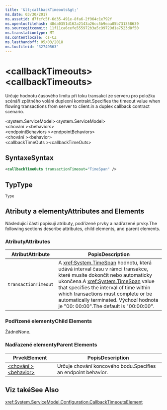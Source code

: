 ```yaml
---
title: '&lt;callbackTimeouts&gt;'
ms.date: 03/30/2017
ms.assetid: d7fcfc5f-6d35-491e-8fa6-2f964c1e792f
ms.openlocfilehash: 48da0351d162a2143a26cc5b9eaa05b731358639
ms.sourcegitcommit: 11f11ca6cefe555972b3a5c99729d1a7523d8f50
ms.translationtype: MT
ms.contentlocale: cs-CZ
ms.lasthandoff: 05/03/2018
ms.locfileid: "32749563"
---
```

# <a name="ltcallbacktimeoutsgt"></a><span data-ttu-id="62ecd-102">&lt;callbackTimeouts&gt;</span><span class="sxs-lookup"><span data-stu-id="62ecd-102">&lt;callbackTimeouts&gt;</span></span>
<span data-ttu-id="62ecd-103">Určuje hodnotu časového limitu při toku transakcí ze serveru pro položku scénáři zpětného volání duplexní kontrakt.</span><span class="sxs-lookup"><span data-stu-id="62ecd-103">Specifies the timeout value when flowing transactions from server to client.in a duplex callback contract scenario.</span></span>  
  
 <span data-ttu-id="62ecd-104">\<system.ServiceModel></span><span class="sxs-lookup"><span data-stu-id="62ecd-104">\<system.ServiceModel></span></span>  
<span data-ttu-id="62ecd-105">\<chování ></span><span class="sxs-lookup"><span data-stu-id="62ecd-105">\<behaviors></span></span>  
<span data-ttu-id="62ecd-106">\<endpointBehaviors ></span><span class="sxs-lookup"><span data-stu-id="62ecd-106">\<endpointBehaviors></span></span>  
<span data-ttu-id="62ecd-107">\<chování ></span><span class="sxs-lookup"><span data-stu-id="62ecd-107">\<behavior></span></span>  
<span data-ttu-id="62ecd-108">\<callbackTimeOuts ></span><span class="sxs-lookup"><span data-stu-id="62ecd-108">\<callbackTimeOuts></span></span>  
  
## <a name="syntax"></a><span data-ttu-id="62ecd-109">Syntaxe</span><span class="sxs-lookup"><span data-stu-id="62ecd-109">Syntax</span></span>  
  
```xml  
<callbackTimeOuts transactionTimeout="TimeSpan" />  
```  
  
## <a name="type"></a><span data-ttu-id="62ecd-110">Typ</span><span class="sxs-lookup"><span data-stu-id="62ecd-110">Type</span></span>  
 `Type`  
  
## <a name="attributes-and-elements"></a><span data-ttu-id="62ecd-111">Atributy a elementy</span><span class="sxs-lookup"><span data-stu-id="62ecd-111">Attributes and Elements</span></span>  
 <span data-ttu-id="62ecd-112">Následující části popisují atributy, podřízené prvky a nadřazené prvky.</span><span class="sxs-lookup"><span data-stu-id="62ecd-112">The following sections describe attributes, child elements, and parent elements.</span></span>  
  
### <a name="attributes"></a><span data-ttu-id="62ecd-113">Atributy</span><span class="sxs-lookup"><span data-stu-id="62ecd-113">Attributes</span></span>  
  
|<span data-ttu-id="62ecd-114">Atribut</span><span class="sxs-lookup"><span data-stu-id="62ecd-114">Attribute</span></span>|<span data-ttu-id="62ecd-115">Popis</span><span class="sxs-lookup"><span data-stu-id="62ecd-115">Description</span></span>|  
|---------------|-----------------|  
|`transactionTimeout`|<span data-ttu-id="62ecd-116">A <xref:System.TimeSpan> hodnotu, která udává interval času v rámci transakce, které musíte dokončit nebo automaticky ukončena.</span><span class="sxs-lookup"><span data-stu-id="62ecd-116">A <xref:System.TimeSpan> value that specifies the interval of time within which transactions must complete or be automatically terminated.</span></span> <span data-ttu-id="62ecd-117">Výchozí hodnota je "00: 00:00".</span><span class="sxs-lookup"><span data-stu-id="62ecd-117">The default is "00:00:00".</span></span>|  
  
### <a name="child-elements"></a><span data-ttu-id="62ecd-118">Podřízené elementy</span><span class="sxs-lookup"><span data-stu-id="62ecd-118">Child Elements</span></span>  
 <span data-ttu-id="62ecd-119">Žádné</span><span class="sxs-lookup"><span data-stu-id="62ecd-119">None.</span></span>  
  
### <a name="parent-elements"></a><span data-ttu-id="62ecd-120">Nadřazené elementy</span><span class="sxs-lookup"><span data-stu-id="62ecd-120">Parent Elements</span></span>  
  
|<span data-ttu-id="62ecd-121">Prvek</span><span class="sxs-lookup"><span data-stu-id="62ecd-121">Element</span></span>|<span data-ttu-id="62ecd-122">Popis</span><span class="sxs-lookup"><span data-stu-id="62ecd-122">Description</span></span>|  
|-------------|-----------------|  
|[<span data-ttu-id="62ecd-123">\<chování ></span><span class="sxs-lookup"><span data-stu-id="62ecd-123">\<behavior></span></span>](../../../../../docs/framework/configure-apps/file-schema/wcf/behavior-of-endpointbehaviors.md)|<span data-ttu-id="62ecd-124">Určuje chování koncového bodu.</span><span class="sxs-lookup"><span data-stu-id="62ecd-124">Specifies an endpoint behavior.</span></span>|  
  
## <a name="see-also"></a><span data-ttu-id="62ecd-125">Viz také</span><span class="sxs-lookup"><span data-stu-id="62ecd-125">See Also</span></span>  
 <xref:System.ServiceModel.Configuration.CallbackTimeoutsElement>
